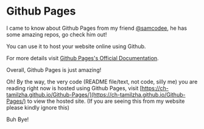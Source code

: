 # Github Pages

I came to know about Github Pages from my friend [@samcodee](https://github.com/samcodee), he has some amazing repos, go check him out!

You can use it to host your website online using Github.

For more details visit [Github Pages's Official Documentation](https://pages.github.com).

Overall, Github Pages is just amazing!

Oh! By the way, the very code (README file/text, not code, silly me) you are reading right now is hosted using Github Pages, visit [https://ch-tamilzha.github.io/Github-Pages/](https://ch-tamilzha.github.io/Github-Pages/) to view the hosted site. (If you are seeing this from my website please kindly ignore this)

Buh Bye!

